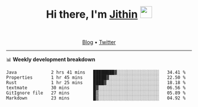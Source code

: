 <h1 align="center">Hi there, I'm <a href="https://jithset.github.io/" target="_blank">Jithin</a> <img
src="https://github.com/blackcater/blackcater/raw/main/images/Hi.gif" height="32" /></h1>

<br />

<p align="center">
  <a href="https://jithset.github.io">Blog</a> •
  <a href="https://twitter.com/jithset">Twitter</a>
</p>

---

📊 **Weekly development breakdown**

<!--START_SECTION:waka-->

```text
Java             2 hrs 41 mins   ████████▓░░░░░░░░░░░░░░░░   34.41 %
Properties       1 hr 45 mins    █████▓░░░░░░░░░░░░░░░░░░░   22.50 %
Rust             1 hr 25 mins    ████▓░░░░░░░░░░░░░░░░░░░░   18.18 %
textmate         30 mins         █▓░░░░░░░░░░░░░░░░░░░░░░░   06.56 %
GitIgnore file   27 mins         █▒░░░░░░░░░░░░░░░░░░░░░░░   05.89 %
Markdown         23 mins         █▒░░░░░░░░░░░░░░░░░░░░░░░   04.92 %
```

<!--END_SECTION:waka-->

